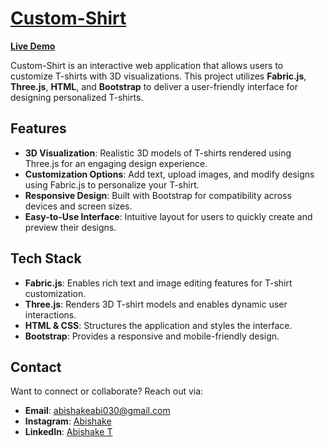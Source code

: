 # [Custom-Shirt](https://custom-tshirt-pro.netlify.app)  

[**Live Demo**](https://custom-tshirt-pro.netlify.app)  

Custom-Shirt is an interactive web application that allows users to customize T-shirts with 3D visualizations. This project utilizes **Fabric.js**, **Three.js**, **HTML**, and **Bootstrap** to deliver a user-friendly interface for designing personalized T-shirts.  

## Features  
- **3D Visualization**: Realistic 3D models of T-shirts rendered using Three.js for an engaging design experience.  
- **Customization Options**: Add text, upload images, and modify designs using Fabric.js to personalize your T-shirt.  
- **Responsive Design**: Built with Bootstrap for compatibility across devices and screen sizes.  
- **Easy-to-Use Interface**: Intuitive layout for users to quickly create and preview their designs.  

## Tech Stack  
- **Fabric.js**: Enables rich text and image editing features for T-shirt customization.  
- **Three.js**: Renders 3D T-shirt models and enables dynamic user interactions.  
- **HTML & CSS**: Structures the application and styles the interface.  
- **Bootstrap**: Provides a responsive and mobile-friendly design.


## **Contact**  
Want to connect or collaborate? Reach out via:  

- **Email**: [abishakeabi030@gmail.com](mailto:abishakeabi030@gmail.com)  
- **Instagram**: [Abishake](https://www.instagram.com/_abi_shake_03/profilecard/?igsh=MWh0NGl6MjY1bWp2Zg%3D%3D)  
- **LinkedIn**: [Abishake T](https://linkedin.com/in/abisake-t-75781426b)  